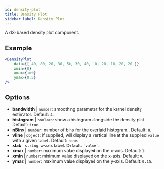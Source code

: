 ```yaml
---
id: density-plot
title: Density Plot
sidebar_label: Density Plot
---
```


A d3-based density plot component.

## Example

```jsx live
<DensityPlot
    data={[ 40, 80, 20, 30, 50, 30, 40, 10, 20, 10, 20, 20 ]}
    xmin={0}
    xmax={100}
    ymax={0.5}
/>
```



## Options

* __bandwidth__ | `number`: smoothing parameter for the kernel density estimator. Default: `4`.
* __histogram__ | `boolean`: show a histogram alongside the density plot. Default: `true`.
* __nBins__ | `number`: number of bins for the overlaid histogram.. Default: `8`.
* __vline__ | `object`: if supplied, will display a vertical line at the supplied `value` with a given `label`. Default: `none`.
* __xlab__ | `string`: x-axis label. Default: `'value'`.
* __xmax__ | `number`: maximum value displayed on the x-axis. Default: `1`.
* __xmin__ | `number`: minimum value displayed on the x-axis. Default: `0`.
* __ymax__ | `number`: maximum value displayed on the y-axis. Default: `0.15`.
